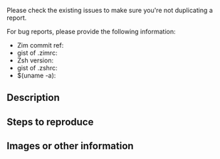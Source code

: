 Please check the existing issues to make sure you're not duplicating a report.

For bug reports, please provide the following information:

- Zim commit ref:
- gist of .zimrc:
- Zsh version:
- gist of .zshrc:
- $(uname -a):

Description
-----------


Steps to reproduce
------------------


Images or other information
---------------------------



